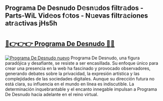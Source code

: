 ## Programa De Desnudo D𝚎sn𝚞dos filtr𝚊dos - Parts-WiL Vid𝚎os f𝚘tos - N𝚞evas filtr𝚊ciones atr𝚊ctivas jHs5h

# <h2><a href="http://mb35dj6.tromn.icu/?c=Programa+De+Desnudo">🔗👉👉👉 Programa De Desnudo 🔗🔗</a></h2>

[![Programa De Desnudo nuevo](https://i.imgur.com/pEAQMta.gif)](http://mb35dj6.tromn.icu/?c=Programa+De+Desnudo)
Programa De Desnudo, una figura paradójica y desafiante, se resiste a ser encasillada. Su enfoque único para crear una presencia en la web ha fascinado y provocado observadores, generando debates sobre la privacidad, la expresión artística y las complejidades de las sociedades digitales. Aunque su dirección futura no está clara, su influencia en el mundo en línea es indiscutible. La determinación inquebrantable y el encanto innegable impulsan a Programa De Desnudo hacia adelante en el reino virtual.
